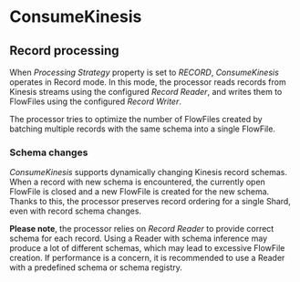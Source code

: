<!--
  Licensed to the Apache Software Foundation (ASF) under one or more
  contributor license agreements.  See the NOTICE file distributed with
  this work for additional information regarding copyright ownership.
  The ASF licenses this file to You under the Apache License, Version 2.0
  (the "License"); you may not use this file except in compliance with
  the License.  You may obtain a copy of the License at
      http://www.apache.org/licenses/LICENSE-2.0
  Unless required by applicable law or agreed to in writing, software
  distributed under the License is distributed on an "AS IS" BASIS,
  WITHOUT WARRANTIES OR CONDITIONS OF ANY KIND, either express or implied.
  See the License for the specific language governing permissions and
  limitations under the License.
-->

# ConsumeKinesis

## Record processing

When _Processing Strategy_ property is set to _RECORD_, _ConsumeKinesis_ operates in Record mode.
In this mode, the processor reads records from Kinesis streams using the configured _Record Reader_,
and writes them to FlowFiles using the configured _Record Writer_.

The processor tries to optimize the number of FlowFiles created by batching multiple records with the same schema
into a single FlowFile.

### Schema changes

_ConsumeKinesis_ supports dynamically changing Kinesis record schemas. When a record with new schema is encountered,
the currently open FlowFile is closed and a new FlowFile is created for the new schema. Thanks to this, the processor
preserves record ordering for a single Shard, even with record schema changes.

**Please note**, the processor relies on _Record Reader_ to provide correct schema for each record.
Using a Reader with schema inference may produce a lot of different schemas, which may lead to excessive FlowFile creation.
If performance is a concern, it is recommended to use a Reader with a predefined schema or schema registry.
